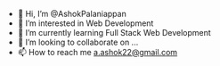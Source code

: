 - 👋 Hi, I’m @AshokPalaniappan
- 👀 I’m interested in Web Development
- 🌱 I’m currently learning Full Stack Web Development
- 💞️ I’m looking to collaborate on ...
- 📫 How to reach me a.ashok22@gmail.com

<!---
AshokPalaniappan/AshokPalaniappan is a ✨ special ✨ repository because its `README.md` (this file) appears on your GitHub profile.
You can click the Preview link to take a look at your changes.
--->
